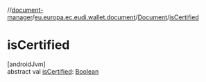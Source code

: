 //[document-manager](../../../index.md)/[eu.europa.ec.eudi.wallet.document](../index.md)/[Document](index.md)/[isCertified](is-certified.md)

# isCertified

[androidJvm]\
abstract val [isCertified](is-certified.md): [Boolean](https://kotlinlang.org/api/latest/jvm/stdlib/kotlin-stdlib/kotlin/-boolean/index.html)
